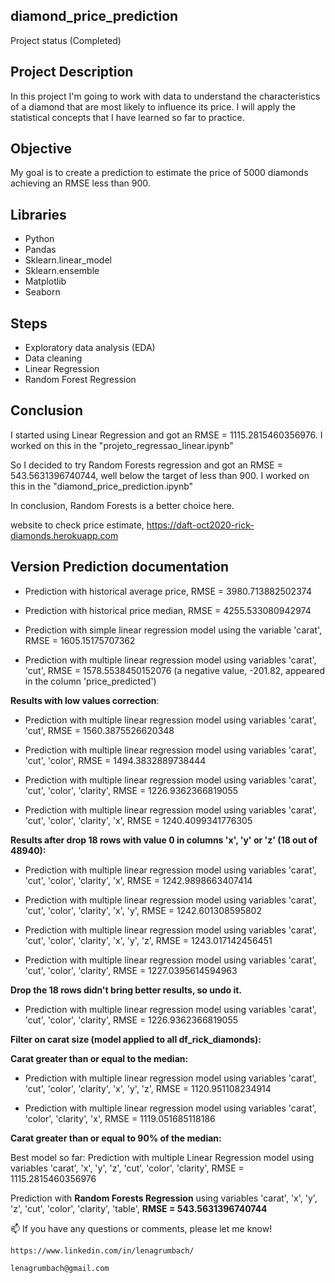 ## diamond_price_prediction
  Project status (Completed)
  
## Project Description
  In this project I'm going to work with data to understand the characteristics of a diamond that are most likely to influence its price. I will apply the statistical concepts that I have learned so far to practice.
    
## Objective
  My goal is to create a prediction to estimate the price of 5000 diamonds achieving an RMSE less than 900.
  
## Libraries 
  - Python
  - Pandas
  - Sklearn.linear_model
  - Sklearn.ensemble
  - Matplotlib
  - Seaborn

## Steps
  - Exploratory data analysis (EDA)
  - Data cleaning
  - Linear Regression
  - Random Forest Regression
  
## **Conclusion**

I started using Linear Regression and got an RMSE = 1115.2815460356976. I worked on this in the "projeto_regressao_linear.ipynb"

So I decided to try Random Forests regression and got an RMSE = 543.5631396740744, well below the target of less than 900. I worked on this in the "diamond_price_prediction.ipynb"

In conclusion, Random Forests is a better choice here.

website to check price estimate, https://daft-oct2020-rick-diamonds.herokuapp.com

## Version Prediction documentation

  - Prediction with historical average price, RMSE = 3980.713882502374

  - Prediction with historical price median, RMSE = 4255.533080942974

  - Prediction with simple linear regression model using the variable 'carat', RMSE = 1605.15175707362

  - Prediction with multiple linear regression model using variables 'carat', 'cut', RMSE = 1578.5538450152076 (a negative value, -201.82, appeared in the column 'price_predicted')

**Results with low values correction**:

  - Prediction with multiple linear regression model using variables 'carat', 'cut', RMSE = 1560.3875526620348

  - Prediction with multiple linear regression model using variables 'carat', 'cut', 'color', RMSE = 1494.3832889738444

  - Prediction with multiple linear regression model using variables 'carat', 'cut', 'color', 'clarity', RMSE = 1226.9362366819055

  - Prediction with multiple linear regression model using variables 'carat', 'cut', 'color', 'clarity', 'x', RMSE = 1240.4099341776305

**Results after drop 18 rows with value 0 in columns 'x', 'y' or 'z' (18 out of 48940):**

  - Prediction with multiple linear regression model using variables 'carat', 'cut', 'color', 'clarity', 'x', RMSE = 1242.9898663407414

  - Prediction with multiple linear regression model using variables 'carat', 'cut', 'color', 'clarity', 'x', 'y', RMSE = 1242.601308595802

  - Prediction with multiple linear regression model using variables 'carat', 'cut', 'color', 'clarity', 'x', 'y', 'z', RMSE = 1243.017142456451

  - Prediction with multiple linear regression model using variables 'carat', 'cut', 'color', 'clarity', RMSE = 1227.0395614594963

**Drop the 18 rows didn't bring better results, so undo it.**

  - Prediction with multiple linear regression model using variables 'carat', 'cut', 'color', 'clarity', RMSE = 1226.9362366819055

**Filter on carat size (model applied to all df_rick_diamonds):**
  
  **Carat greater than or equal to the median:**

  - Prediction with multiple linear regression model using variables 'carat', 'cut', 'color', 'clarity', 'x', 'y', 'z', RMSE = 1120.951108234914

  - Prediction with multiple linear regression model using variables 'carat', 'color', 'clarity', 'x', RMSE = 1119.051685118186
  
  **Carat greater than or equal to 90% of the median:**
  
  Best model so far: Prediction with multiple Linear Regression model using variables 'carat', 'x', 'y', 'z', 'cut', 'color', 'clarity', RMSE = 1115.2815460356976

  Prediction with **Random Forests Regression** using variables 'carat', 'x', 'y', 'z', 'cut', 'color', 'clarity', 'table', **RMSE = 543.5631396740744**
  
 
 
 📫 If you have any questions or comments, please let me know!
    
    https://www.linkedin.com/in/lenagrumbach/
    
    lenagrumbach@gmail.com
  
